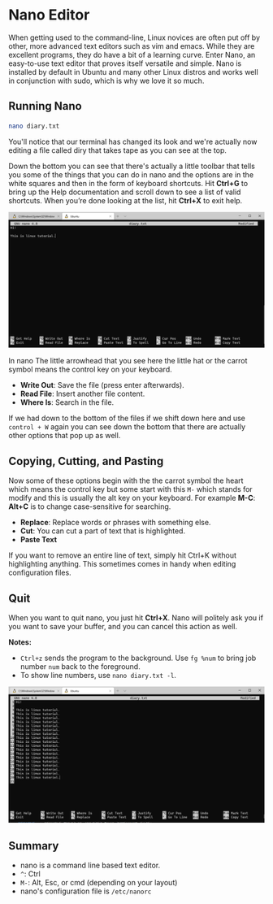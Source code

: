 # Nano Editor

When getting used to the command-line, Linux novices are often put off by other, more advanced text editors such as vim and emacs. While they are excellent programs, they do have a bit of a learning curve. Enter Nano, an easy-to-use text editor that proves itself versatile and simple. Nano is installed by default in Ubuntu and many other Linux distros and works well in conjunction with sudo, which is why we love it so much.

## Running Nano
```bash
nano diary.txt
```

You'll notice that our terminal has changed its look and we're actually now editing a file called diry that takes tape as you can see at the top.

Down the bottom you can see that there's actually a little toolbar that tells you some of the things that you can do in nano and the options are in the white squares and then in the form of keyboard shortcuts. Hit **Ctrl+G** to bring up the Help documentation and scroll down to see a list of valid shortcuts. When you’re done looking at the list, hit **Ctrl+X** to exit help.

<img src="../images/nano.png" alt="nano" width="700px" style="float: none;" />

In nano The little arrowhead that you see here the little hat or the carrot symbol means the control key on your keyboard.

- **Write Out**: Save the file (press enter afterwards).
- **Read File**: Insert another file content.
- **Where Is**: Search in the file.

If we had down to the bottom of the files if we shift down here and use `control + W` again you can see down the bottom that there are actually other options that pop up as well.

## Copying, Cutting, and Pasting
Now some of these options begin with the the carrot symbol the heart which means the control key but some start with this `M-` which stands for modify and this is usually the alt key on your keyboard. For example **M-C**: **Alt+C** is to change case-sensitive for searching.

- **Replace**: Replace words or phrases with something else.
- **Cut**: You can cut a part of text that is highlighted.
- **Paste Text**

If you want to remove an entire line of text, simply hit Ctrl+K without highlighting anything. This sometimes comes in handy when editing configuration files.

## Quit

When you want to quit nano, you just hit **Ctrl+X**. Nano will politely ask you if you want to save your buffer, and you can cancel this action as well.

**Notes:**

- `Ctrl+z` sends the program to the background. Use `fg %num` to bring job number `num` back to the foreground.
- To show line numbers, use `nano diary.txt -l`.

<img src="../images/nano-l.png" alt="nano-l" width="700px" style="float: none;" />



## Summary
- nano is a command line based text editor.
- `^`: Ctrl
- `M-`: Alt, Esc, or cmd (depending on your layout)
- nano's configuration file is `/etc/nanorc`